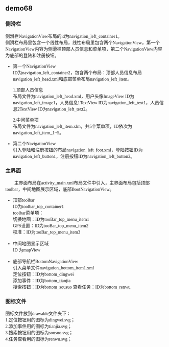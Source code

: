 ## demo68

### 侧滑栏
<font face="宋体">
侧滑栏NavigationView布局的id为navigation_left_container1。<br/>
侧滑栏布局里包含一个线性布局，线性布局里包含两个NavigationView，第一个NavigationView内容为侧滑栏顶部人员信息和菜单项，第二个NavigationView内容为底部的登陆和注册按钮。  

* 第一个NavigationView  
  ID为navigation_left_container2，包含两个布局：顶部人员信息布局navigation_left_head.xml和底部菜单布局navigation_left_item。
   
    1.顶部人员信息  
    布局文件为navigation_left_head.xml，用户头像ImageView ID为navigation_left_image1，人员信息1TextView ID为navigation_left_text1，人员信息2TextView ID为navigation_left_text2。  
   
    2.中间菜单项  
    布局文件为navigation_left_item.xlm，共5个菜单项，ID依次为navigation_left_item_1~5。

* 第二个NavigationView  
  引入登陆和注册按钮的布局navigation_left_foot.xml，登陆按钮ID为navigation_left_button1，注册按钮ID为navigation_left_button2。  
</font>

### 主界面
<font face="宋体">
&emsp;&emsp;主界面布局在activity_main.xml布局文件中引入，主界面布局包括顶部toolbar，中间地图展示区域，底部BootNavigationView。  

* 顶部toolbar  
ID为toolbar_top_container1  
toolbar菜单项：  
切换地图：ID为tooBar_top_menu_item1  
GPS设置：ID为tooBar_top_menu_item2  
校准：ID为tooBar_top_menu_item3<br/><br/>
* 中间地图显示区域  
ID 为mapView<br/><br/>
* 底部导航栏BottomNavigationView  
引入菜单文件navigation_bottom_item1.xml  
定位按钮：ID为bottom_dingwei  
添加事件：ID为bottom_tianjia  
搜索按钮：ID为bottom_sousuo
查看任务：ID为bottom_renwu
</font>

### 图标文件
<font face="宋体">
图标文件放到drawable文件夹下：<br/>
1.定位按钮用的图标为dingwei.svg；<br/>
2.添加事件用的图标为tianjia.svg；<br/>
3.搜索按钮用的图标为sousuo.svg；<br/>
4.任务查看用的图标为renwu.svg；
</font>